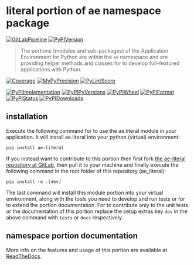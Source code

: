 <!--
  THIS FILE IS EXCLUSIVELY MAINTAINED IN THE NAMESPACE ROOT PACKAGE. CHANGES HAVE TO BE DONE THERE.
  All changes will be deployed automatically to all the portions of this namespace package.
-->
# literal portion of ae namespace package

[![GitLabPipeline](https://img.shields.io/gitlab/pipeline/ae-group/ae_literal/master?logo=python)](
    https://gitlab.com/ae-group/ae_literal)
[![PyPIVersion](https://img.shields.io/pypi/v/ae_literal)](
    https://pypi.org/project/ae-literal/#history)

>The portions (modules and sub-packages) of the Application Environment for Python are within
the `ae` namespace and are providing helper methods and classes for to develop
full-featured applications with Python.

[![Coverage](https://ae-group.gitlab.io/ae_literal/coverage.svg)](
    https://ae-group.gitlab.io/ae_literal/coverage/ae_literal_py.html)
[![MyPyPrecision](https://ae-group.gitlab.io/ae_literal/mypy.svg)](
    https://ae-group.gitlab.io/ae_literal/lineprecision.txt)
[![PyLintScore](https://ae-group.gitlab.io/ae_literal/pylint.svg)](
    https://ae-group.gitlab.io/ae_literal/pylint.log)

[![PyPIImplementation](https://img.shields.io/pypi/implementation/ae_literal)](
    https://pypi.org/project/ae-literal/)
[![PyPIPyVersions](https://img.shields.io/pypi/pyversions/ae_literal)](
    https://pypi.org/project/ae-literal/)
[![PyPIWheel](https://img.shields.io/pypi/wheel/ae_literal)](
    https://pypi.org/project/ae-literal/)
[![PyPIFormat](https://img.shields.io/pypi/format/ae_literal)](
    https://pypi.org/project/ae-literal/)
[![PyPIStatus](https://img.shields.io/pypi/status/ae_literal)](
    https://libraries.io/pypi/ae-literal)
[![PyPIDownloads](https://img.shields.io/pypi/dm/ae_literal)](
    https://pypi.org/project/ae-literal/#files)


## installation

Execute the following command for to use the ae.literal module in your
application. It will install ae.literal into your python (virtual) environment:
 
```shell script
pip install ae-literal
```

If you instead want to contribute to this portion then first fork
[the ae-literal repository at GitLab](https://gitlab.com/ae-group/ae_literal "ae.literal code repository"),
then pull it to your machine and finally execute the following command in the root folder
of this repository (ae_literal):

```shell script
pip install -e .[dev]
```

The last command will install this module portion into your virtual environment, along with
the tools you need to develop and run tests or for to extend the portion documentation.
For to contribute only to the unit tests or the documentation of this portion replace
the setup extras key `dev` in the above command with `tests` or `docs` respectively.


## namespace portion documentation

More info on the features and usage of this portion are available at
[ReadTheDocs](https://ae.readthedocs.io/en/latest/_autosummary/ae.literal.html#module-ae.literal
"ae_literal documentation").

<!-- Common files version 0.0.34 deployed (with 0.0.34)
     to the ae_literal module version 0.0.20.
-->